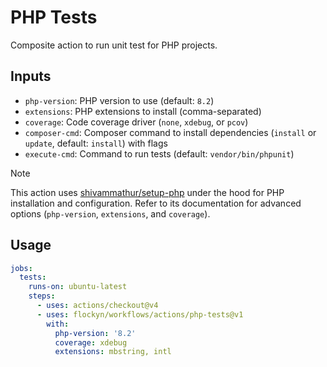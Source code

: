 # PHP Tests

Composite action to run unit test for PHP projects.

## Inputs

- `php-version`: PHP version to use (default: `8.2`)
- `extensions`: PHP extensions to install (comma-separated)
- `coverage`: Code coverage driver (`none`, `xdebug`, or `pcov`)
- `composer-cmd`: Composer command to install dependencies (`install` or `update`, default: `install`) with flags
- `execute-cmd`: Command to run tests (default: `vendor/bin/phpunit`)

> [!NOTE]
> This action uses [shivammathur/setup-php](https://github.com/shivammathur/setup-php) under the hood for PHP installation and configuration.
> Refer to its documentation for advanced options (`php-version`, `extensions`, and `coverage`).

## Usage

```yaml
jobs:
  tests:
    runs-on: ubuntu-latest
    steps:
      - uses: actions/checkout@v4
      - uses: flockyn/workflows/actions/php-tests@v1
        with:
          php-version: '8.2'
          coverage: xdebug
          extensions: mbstring, intl
```
